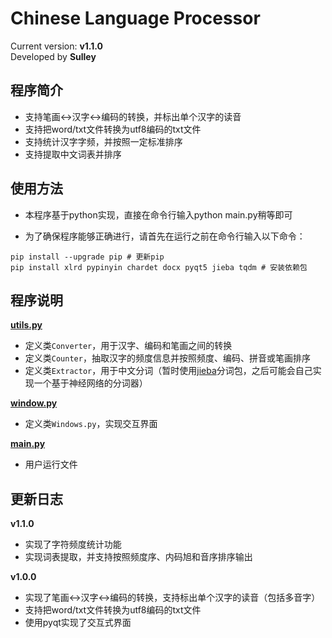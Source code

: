 # Chinese Language Processor
Current version: **v1.1.0**  
Developed by **Sulley**

## 程序简介
- 支持笔画<->汉字<->编码的转换，并标出单个汉字的读音
- 支持把word/txt文件转换为utf8编码的txt文件 
- 支持统计汉字字频，并按照一定标准排序
- 支持提取中文词表并排序

## 使用方法

- 本程序基于python实现，直接在命令行输入python main.py稍等即可

- 为了确保程序能够正确进行，请首先在运行之前在命令行输入以下命令：

```shell
pip install --upgrade pip # 更新pip
pip install xlrd pypinyin chardet docx pyqt5 jieba tqdm # 安装依赖包
```

## 程序说明
**[utils.py](./utils.py)**
- 定义类`Converter`，用于汉字、编码和笔画之间的转换
- 定义类`Counter`，抽取汉字的频度信息并按照频度、编码、拼音或笔画排序
- 定义类`Extractor`，用于中文分词（暂时使用[jieba](https://github.com/fxsjy/jieba)分词包，之后可能会自己实现一个基于神经网络的分词器）

**[window.py](./window.py)**
- 定义类`Windows.py`，实现交互界面

**[main.py](./main.py)**
- 用户运行文件



## 更新日志
**v1.1.0**  
- 实现了字符频度统计功能
- 实现词表提取，并支持按照频度序、内码旭和音序排序输出

**v1.0.0**  
- 实现了笔画<->汉字<->编码的转换，支持标出单个汉字的读音（包括多音字）
- 支持把word/txt文件转换为utf8编码的txt文件 
- 使用pyqt实现了交互式界面